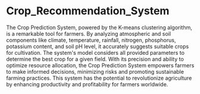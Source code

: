 # Crop_Recommendation_System
The Crop Prediction System, powered by the K-means clustering algorithm, is a remarkable tool for farmers. 
By analyzing atmospheric and soil components like climate, temperature, rainfall, nitrogen, phosphorus, potassium content, and soil pH level, 
it accurately suggests suitable crops for cultivation. The system's model considers all provided parameters to determine the best crop for a given field. 
With its precision and ability to optimize resource allocation, the Crop Prediction System empowers farmers to make informed decisions, minimizing risks and promoting sustainable farming practices. 
This system has the potential to revolutionize agriculture by enhancing productivity and profitability for farmers worldwide.
